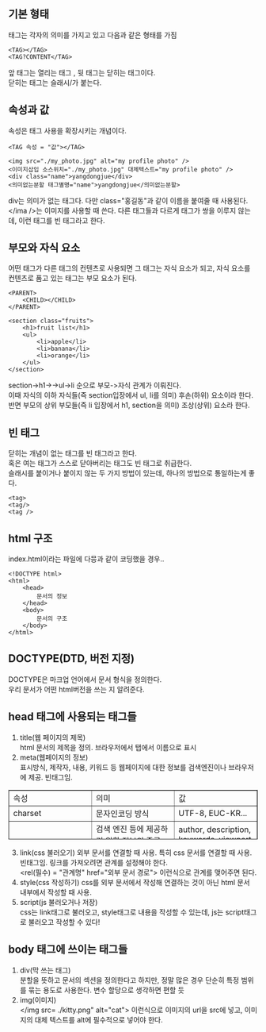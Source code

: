 ## 기본 형태

태그는 각자의 의미를 가지고 있고 다음과 같은 형태를 가짐

```
<TAG></TAG>
<TAG?CONTENT</TAG>
```

앞 태그는 열리는 태그 , 뒷 태그는 닫히는 태그이다.  
닫히는 태그는 슬래시/가 붙는다.

## 속성과 값

속성은 태그 사용을 확장시키는 개념이다.

```
<TAG 속성 = "값"></TAG>

<img src="./my_photo.jpg" alt="my profile photo" />
<이미지삽입 소스위치="./my_photo.jpg" 대체텍스트="my profile photo" />
<div class="name">yangdongjue</div>
<의미없는분할 태그별명="name">yangdongjue</의미없는분할>
```

div는 의미가 없는 태그다. 다만 class="홍길동"과 같이 이름을 붙여줄 때 사용된다.  
</ima />는 이미지를 사용할 때 쓴다. 다른 태그들과 다르게 태그가 쌍을 이루지 않는데, 이런 태그를 빈 태그라고 한다.

## 부모와 자식 요소

어떤 태그가 다른 태그의 컨텐츠로 사용되면 그 태그는 자식 요소가 되고, 자식 요소를 컨텐츠로 품고 있는 태그는 부모 요소가 된다.

```
<PARENT>
    <CHILD></CHILD>
</PARENT>

<section class="fruits">
    <h1>fruit list</h1>
    <ul>
        <li>apple</li>
        <li>banana</li>
        <li>orange</li>
    </ul>
</section>
```

section->h1->->ul->li 순으로 부모->자식 관계가 이뤄진다.  
이때 자식의 이하 자식들(즉 section입장에서 ul, li를 의미) 후손(하위) 요소이라 한다.  
반면 부모의 상위 부모들(즉 li 입장에서 h1, section을 의미) 조상(상위) 요소라 한다.

## 빈 태그

닫히는 개념이 없는 태그를 빈 태그라고 한다.  
혹은 여는 태그가 스스로 닫아버리는 태그도 빈 태그로 취급한다.  
슬래시를 붙이거나 붙이지 않는 두 가지 방법이 있는데, 하나의 방법으로 통일하는게 좋다.

```
<tag>
<tag/>
<tag />
```

## html 구조

index.html이라는 파일에 다믕과 같이 코딩했을 경우..

```
<!DOCTYPE html>
<html>
    <head>
        문서의 정보
    </head>
    <body>
        문서의 구조
    </body>
</html>
```

## DOCTYPE(DTD, 버전 지정)

DOCTYPE은 마크업 언어에서 문서 형식을 정의한다.  
우리 문서가 어떤 html버전을 쓰는 지 알려준다.

## head 태그에 사용되는 태그들

1.  title(웹 페이지의 제목)  
    html 문서의 제목을 정의. 브라우저에서 탭에서 이름으로 표시
2.  meta(웹페이지의 정보)  
    표시방식, 제작자, 내용, 키워드 등 웹페이지에 대한 정보를 검색엔진이나 브라우저에 제공. 빈태그임.

<table style="border-collapse: collapse; width: 100%; height: 100px;" border="1" data-ke-align="alignLeft" data-ke-style="style12"><tbody><tr style="height: 20px;"><td style="width: 33.3333%; height: 20px;">속성</td><td style="width: 33.3333%; height: 20px;">의미</td><td style="width: 33.3333%; height: 20px;">값</td></tr><tr style="height: 20px;"><td style="width: 33.3333%; height: 20px;">charset</td><td style="width: 33.3333%; height: 20px;">문자인코딩 방식</td><td style="width: 33.3333%; height: 20px;">UTF-8, EUC-KR...</td></tr><tr style="height: 40px;"><td style="width: 33.3333%; height: 40px;">name</td><td style="width: 33.3333%; height: 40px;">검색 엔진 등에 제공하기 위한 정보의 종류(메타 데이터)</td><td style="width: 33.3333%; height: 40px;">author, description, keywords, viewport 등...</td></tr><tr style="height: 20px;"><td style="width: 33.3333%; height: 20px;">content</td><td style="width: 33.3333%; height: 20px;">name 이나 http-equiv 속성의 값 제공</td><td style="width: 33.3333%; height: 20px;">&nbsp;</td></tr></tbody></table>

3.  link(css 불러오기) 외부 문서를 연결할 때 사용. 특히 css 문서를 연결할 때 사용. 빈태그임. 링크를 가져오려면 관계를 설정해야 한다.  
    <rel(필수) = "관계명" href="외부 문서 경로"> 이런식으로 관계를 맺어주면 된다.
4.  style(css 작성하기) css를 외부 문서에서 작성해 연결하는 것이 아닌 html 문서 내부에서 작성할 때 사용.
5.  script(js 불러오거나 저장)  
    css는 link태그로 불러오고, style태그로 내용을 작성할 수 있는데, js는 script태그로 불러오고 작성할 수 있다!

## body 태그에 쓰이는 태그들

1.  div(막 쓰는 태그)  
    분할을 뜻하고 문서의 섹션을 정의한다고 하지만, 정말 많은 경우 단순히 특정 범위를 묶는 용도로 사용한다. 변수 할당으로 생각하면 편할 듯
2.  img(이미지)  
    </img src= ./kitty.png" alt="cat"> 이런식으로 이미지의 url을 src에 넣고, 이미지의 대체 텍스트를 alt에 필수적으로 넣어야 한다.